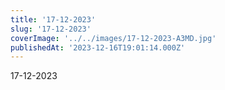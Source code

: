```yaml
---
title: '17-12-2023'
slug: '17-12-2023'
coverImage: '../../images/17-12-2023-A3MD.jpg'
publishedAt: '2023-12-16T19:01:14.000Z'
---
```


17-12-2023